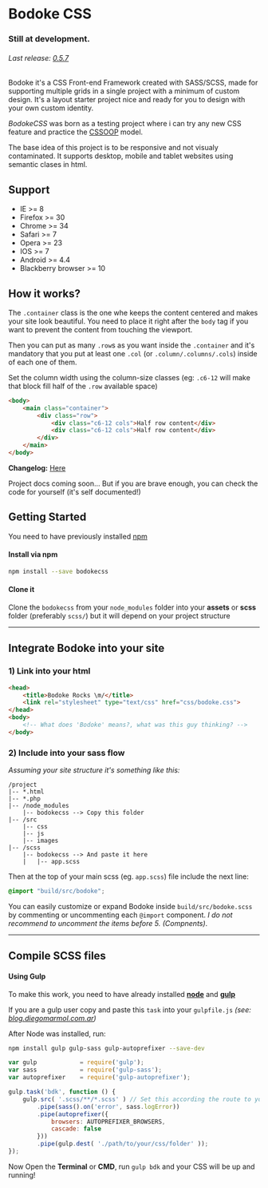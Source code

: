 Bodoke CSS
==========

### Still at development.
###### Last release: [0.5.7](https://github.com/dmmarmol/bodokecss/releases/tag/0.5.7)


Bodoke it's a CSS Front-end Framework created with SASS/SCSS, made for supporting multiple grids in a single project with a minimum of custom design.
It's a layout starter project nice and ready for you to design with your own custom identity.

*BodokeCSS* was born as a testing project where i can try any new CSS feature and practice the [CSSOOP](https://www.smashingmagazine.com/2011/12/an-introduction-to-object-oriented-css-oocss/) model.

The base idea of this project is to be responsive and not visualy contaminated.
It supports desktop, mobile and tablet websites using semantic clases in html.

## Support
* IE >= 8
* Firefox >= 30
* Chrome >= 34
* Safari >= 7
* Opera >= 23
* IOS >= 7
* Android >= 4.4
* Blackberry browser >= 10

## How it works?

The `.container` class is the one whe keeps the content centered and makes your site look beautiful. You need to place it right after the `body` tag if you want to prevent the content from touching the viewport.

Then you can put as many `.row`s as you want inside the `.container` and it's mandatory that you put at least one `.col` (or `.column/.columns/.cols`) inside of each one of them.

Set the column width using the column-size classes (eg: `.c6-12` will make that block fill half of the `.row` available space)
``` html
<body>
	<main class="container">
		<div class="row">
			<div class="c6-12 cols">Half row content</div>
			<div class="c6-12 cols">Half row content</div>
		</div>
	</main>
</body>
```

**Changelog:** [Here](https://github.com/dmmarmol/bodokecss/blob/master/CHANGELOG.MD)

Project docs coming soon... But if you are brave enough, you can check the code for yourself (it's self documented!)

## Getting Started

You need to have previously installed [npm](https://docs.npmjs.com/cli/install)

#### Install via npm
```sh
npm install --save bodokecss
```

#### Clone it
Clone the `bodokecss` from your `node_modules` folder into your **assets** or **scss** folder (preferably `scss/`) but it will depend on your project structure

-------------

## Integrate Bodoke into your site

### 1) Link into your html
```html
<head>
	<title>Bodoke Rocks \m/</title>
	<link rel="stylesheet" type="text/css" href="css/bodoke.css">
</head>
<body>
	<!-- What does 'Bodoke' means?, what was this guy thinking? -->
</body>
```

### 2) Include into your sass flow

*Assuming your site structure it's something like this:*
```
/project
|-- *.html
|-- *.php
|-- /node_modules
    |-- bodokecss --> Copy this folder
|-- /src
    |-- css
    |-- js
    |-- images
|-- /scss
    |-- bodokecss --> And paste it here
    |   |-- app.scss
```

Then at the top of your main scss (eg. `app.scss`) file include the next line:

```scss
@import "build/src/bodoke";
```
You can easily customize or expand Bodoke inside `build/src/bodoke.scss` by commenting or uncommenting each `@import` component. *I do not recommend to uncomment the items before 5. (Compnents)*.

-------------

## Compile SCSS files

#### Using Gulp

To make this work, you need to have already installed **[node](http://blog.diegomarmol.com.ar/getting-started-with-node-js-and-gulp-js/)** and **[gulp](http://blog.diegomarmol.com.ar/getting-started-with-node-js-and-gulp-js/)**

If you are a gulp user copy and paste this `task` into your `gulpfile.js` *(see: [blog.diegomarmol.com.ar](http://blog.diegomarmol.com.ar/getting-started-with-node-js-and-gulp-js/))*

After Node was installed, run:
```sh
npm install gulp gulp-sass gulp-autoprefixer --save-dev
```

```js
var gulp 			= require('gulp');
var sass 			= require('gulp-sass');
var autoprefixer 	= require('gulp-autoprefixer');

gulp.task('bdk', function () {
    gulp.src( '.scss/**/*.scss' ) // Set this according the route to your project
		.pipe(sass().on('error', sass.logError))
		.pipe(autoprefixer({
            browsers: AUTOPREFIXER_BROWSERS,
            cascade: false
        }))
		.pipe(gulp.dest( './path/to/your/css/folder' ));
});
```

Now Open the **Terminal** or **CMD**, run `gulp bdk` and your CSS will be up and running!
